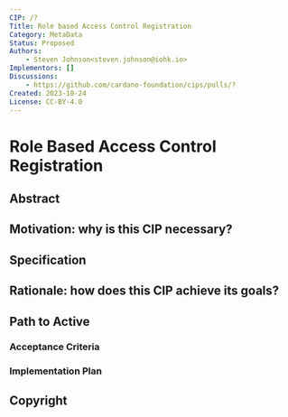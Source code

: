 ```yaml
---
CIP: /?
Title: Role based Access Control Registration
Category: MetaData
Status: Proposed
Authors:
    - Steven Johnson<steven.johnson@iohk.io>
Implementors: []
Discussions:
    - https://github.com/cardano-foundation/cips/pulls/?
Created: 2023-10-24
License: CC-BY-4.0
---
```


<!-- Existing categories:

- Meta     | For meta-CIPs which typically serves another category or group of categories.
- Wallets  | For standardization across wallets (hardware, full-node or light).
- Tokens   | About tokens (fungible or non-fungible) and minting policies in general.
- Metadata | For proposals around metadata (on-chain or off-chain).
- Tools    | A broad category for ecosystem tools not falling into any other category.
- Plutus   | Changes or additions to Plutus
- Ledger   | For proposals regarding the Cardano ledger (including Reward Sharing Schemes)
- Catalyst | For proposals affecting Project Catalyst / the Jörmungandr project

-->

<!-- markdownlint-disable MD025-->
# Role Based Access Control Registration

## Abstract
<!-- A short (\~200 word) description of the proposed solution and the technical issue being addressed. -->

## Motivation: why is this CIP necessary?
<!-- A clear explanation that introduces the reason for a proposal, its use cases and stakeholders. 
If the CIP changes an established design then it must outline design issues that motivate a rework. 
For complex proposals, authors must write a Cardano Problem Statement (CPS) as defined in CIP-9999 
and link to it as the `Motivation`. -->

## Specification
<!-- The technical specification should describe the proposed improvement in sufficient technical detail. 
In particular, it should provide enough information that an implementation can be performed solely on the 
basis of the design in the CIP. 
This is necessary to facilitate multiple, interoperable implementations. 
This must include how the CIP should be versioned. 
If a proposal defines structure of on-chain data it must include a CDDL schema in it's specification.-->

## Rationale: how does this CIP achieve its goals?
<!-- The rationale fleshes out the specification by describing what motivated the design and what 
led to particular design decisions. 
It should describe alternate designs considered and related work. 
The rationale should provide evidence of consensus within the community and discuss significant 
objections or concerns raised during the discussion.

It must also explain how the proposal affects the backward compatibility of existing solutions when applicable. 
If the proposal responds to a CPS, the 'Rationale' section should explain how it addresses the CPS, 
and answer any questions that the CPS poses for potential solutions.
-->

## Path to Active

### Acceptance Criteria
<!-- Describes what are the acceptance criteria whereby a proposal becomes 'Active' -->

### Implementation Plan
<!-- A plan to meet those criteria. Or `N/A` if not applicable. -->

## Copyright
<!-- The CIP must be explicitly licensed under acceptable copyright terms. -->
